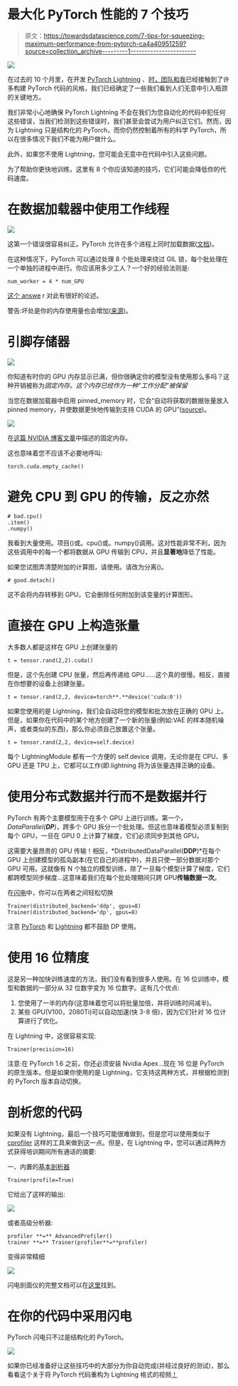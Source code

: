 # 最大化 PyTorch 性能的 7 个技巧

> 原文：<https://towardsdatascience.com/7-tips-for-squeezing-maximum-performance-from-pytorch-ca4a40951259?source=collection_archive---------1----------------------->

![](img/89f8e646766bc10d44f0b141ddbde16e.png)

在过去的 10 个月里，在开发 [PyTorch Lightning](https://github.com/PyTorchLightning/pytorch-lightning) 、[时，团队和我](https://pytorch-lightning.readthedocs.io/en/stable/governance.html)已经接触到了许多构建 PyTorch 代码的风格，我们已经确定了一些我们看到人们无意中引入瓶颈的关键地方。

我们非常小心地确保 PyTorch Lightning 不会在我们为您自动化的代码中犯任何这些错误，当我们检测到这些错误时，我们甚至会尝试为用户纠正它们。然而，因为 Lightning 只是结构化的 PyTorch，而你仍然控制着所有的科学 PyTorch，所以在很多情况下我们不能为用户做什么。

此外，如果您不使用 Lightning，您可能会无意中在代码中引入这些问题。

为了帮助你更快地训练，这里有 8 个你应该知道的技巧，它们可能会降低你的代码速度。

# 在数据加载器中使用工作线程

![](img/04f049bb5e44a477c0ec8f3b749a1582.png)

这第一个错误很容易纠正。PyTorch 允许在多个进程上同时加载数据([文档](https://pytorch.org/docs/stable/data.html#multi-process-data-loading))。

在这种情况下，PyTorch 可以通过处理 8 个批处理来绕过 GIL 锁，每个批处理在一个单独的进程中进行。你应该用多少工人？一个好的经验法则是:

```
num_worker = 4 * num_GPU
```

[这个 answe](https://discuss.pytorch.org/t/guidelines-for-assigning-num-workers-to-dataloader/813/7) r 对此有很好的论述。

警告:坏处是你的内存使用量也会增加([来源](https://discuss.pytorch.org/t/guidelines-for-assigning-num-workers-to-dataloader/813/2))。

# 引脚存储器

![](img/aee13f61e0e175cbd385d54b142a5344.png)

你知道有时你的 GPU 内存显示已满，但你很确定你的模型没有使用那么多吗？这种开销被称为*固定内存。这个内存已经作为一种“工作分配”被保留*

当您在数据加载器中启用 pinned_memory 时，它会“自动将获取的数据张量放入 pinned memory，并使数据更快地传输到支持 CUDA 的 GPU”([source](https://pytorch.org/docs/stable/data.html#memory-pinning))。

![](img/4edaa942608f4cf949fff2f496c897d6.png)

在[这篇 NVIDIA 博客文章](https://devblogs.nvidia.com/how-optimize-data-transfers-cuda-cc/)中描述的固定内存。

这也意味着您不应该不必要地呼叫:

```
torch.cuda.empty_cache()
```

# 避免 CPU 到 GPU 的传输，反之亦然

```
# bad.cpu()
.item()
.numpy()
```

我看到大量使用。项目()或。cpu()或。numpy()调用。这对性能非常不利，因为这些调用中的每一个都将数据从 GPU 传输到 CPU，并且**显著地**降低了性能。

如果您试图弄清楚附加的计算图，请使用。请改为分离()。

```
# good.detach()
```

这不会将内存转移到 GPU，它会删除任何附加到该变量的计算图形。

# 直接在 GPU 上构造张量

大多数人都是这样在 GPU 上创建张量的

```
t = tensor.rand(2,2).cuda()
```

但是，这个先创建 CPU 张量，然后再传递给 GPU……这个真的很慢。相反，直接在你想要的设备上创建张量。

```
t = tensor.rand(2,2, device=torch**.**device('cuda:0'))
```

如果您使用的是 Lightning，我们会自动将您的模型和批次放在正确的 GPU 上。但是，如果你在代码中的某个地方创建了一个新的张量(例如:VAE 的样本随机噪声，或者类似的东西)，那么你必须自己放置这个张量。

```
t = tensor.rand(2,2, device=self.device)
```

每个 LightningModule 都有一个方便的 self.device 调用，无论你是在 CPU、多 GPU 还是 TPU 上，它都可以工作(即:lightning 将为该张量选择正确的设备。

# 使用分布式数据并行而不是数据并行

PyTorch 有两个主要模型用于在多个 GPU 上进行训练。第一个，*DataParallel(****DP****)*，跨多个 GPU 拆分一个批处理。但这也意味着模型必须复制到每个 GPU，一旦在 GPU 0 上计算了梯度，它们必须同步到其他 GPU。

这需要大量昂贵的 GPU 传输！相反，*DistributedDataParallel(****DDP****)*在每个 GPU 上创建模型的孤岛副本(在它自己的进程中)，并且只使一部分数据对那个 GPU 可用。这就像有 N 个独立的模型训练，除了一旦每个模型计算了梯度，它们都跨模型同步梯度…这意味着我们在每个批处理期间只跨 GPU**传输数据一次**。

在[闪电](https://github.com/PyTorchLightning/pytorch-lightning)中，你可以在两者之间轻松切换

```
Trainer(distributed_backend='ddp', gpus=8)
Trainer(distributed_backend='dp', gpus=8)
```

注意 [PyTorch](https://pytorch.org/docs/stable/notes/cuda.html#use-nn-parallel-distributeddataparallel-instead-of-multiprocessing-or-nn-dataparallel) 和 [Lightning](https://pytorch-lightning.readthedocs.io/en/stable/multi_gpu.html#data-parallel-dp) 都不鼓励 DP 使用。

# 使用 16 位精度

这是另一种加快训练速度的方法，我们没有看到很多人使用。在 16 位训练中，模型和数据的一部分从 32 位数字变为 16 位数字。这有几个优点:

1.  您使用了一半的内存(这意味着您可以将批量加倍，并将训练时间减半)。
2.  某些 GPU(V100，2080Ti)可以自动加速(快 3-8 倍)，因为它们针对 16 位计算进行了优化。

在 Lightning 中，这很容易实现:

```
Trainer(precision=16)
```

注意:在 PyTorch 1.6 之前，你还必须安装 Nvidia Apex…现在 16 位是 PyTorch 的原生版本。但是如果你使用的是 Lightning，它支持这两种方式，并根据检测到的 PyTorch 版本自动切换。

# 剖析您的代码

如果没有 Lightning，最后一个技巧可能很难做到，但是您可以使用类似于 [cprofiler](https://docs.python.org/3/library/profile.html) 这样的工具来做到这一点。但是，在 Lightning 中，您可以通过两种方式获得培训期间所有通话的摘要:

一、内置的[基本剖析器](https://pytorch-lightning.readthedocs.io/en/stable/profiler.html)

```
Trainer(profile=True)
```

它给出了这样的输出:

![](img/36ccf4bfdaf94920f02daa0bd202a514.png)

或者高级分析器:

```
profiler **=** AdvancedProfiler()
trainer **=** Trainer(profiler**=**profiler)
```

变得非常精细

![](img/b3e9c6d983537bd13e7014bff5f9e8b4.png)

闪电剖面仪的完整文档可以在[这里](https://pytorch-lightning.readthedocs.io/en/stable/profiler.html)找到。

# 在你的代码中采用闪电

PyTorch 闪电只不过是结构化的 PyTorch。

![](img/80b578d59a56cc03c470d017c4653851.png)

如果你已经准备好让这些技巧中的大部分为你自动完成(并经过良好的测试)，那么看看这个关于将 PyTorch 代码重构为 Lightning 格式的视频[！](https://www.youtube.com/watch?v=QHww1JH7IDU)